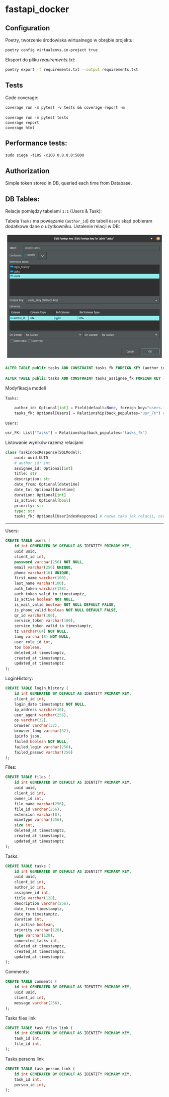 # fastapi_docker
## Configuration


Poetry, tworzenie środowiska wirtualnego w obrębie projektu:
```bash
poetry config virtualenvs.in-project true
```

Eksport do pliku *requirements.txt*:
```bash
poetry export -f requirements.txt --output requirements.txt
```

## Tests

Code coverage:
```
coverage run -m pytest -v tests && coverage report -m

coverage run -m pytest tests
coverage report
coverage html
```

## Performance tests:
```
sudo siege -t10S -c100 0.0.0.0:5000
```

## Authorization

Simple token stored in DB, queried each time from Database.





## DB Tables:

Relacje pomiędzy tabelami `1:1` (Users & Task):

Tabela `Tasks` ma powiązanie (`author_id`) do tabeli `Users` skąd pobieram dodatkowe dane o użytkowniku. Ustalenie relacji w DB: 

![FK](./img/FK_Tasks_Users.png)

```sql
ALTER TABLE public.tasks ADD CONSTRAINT tasks_fk FOREIGN KEY (author_id) REFERENCES public.users(id);

ALTER TABLE public.tasks ADD CONSTRAINT tasks_assignee_fk FOREIGN KEY (assignee_id) REFERENCES public.users(id);

```

Modyfikacja modeli

`Tasks`:

```python
    author_id: Optional[int] = Field(default=None, foreign_key="users.id") # kolumna w tabeli Tasks
    tasks_fk: Optional[Users] = Relationship(back_populates="usr_FK") # relacja 
```



`Users`:

```python
usr_FK: List["Tasks"] = Relationship(back_populates="tasks_fk")
```

Listowanie wyników razemz relacjami

```python
class TaskIndexResponse(SQLModel):
    uuid: uuid.UUID
    # author_id: int
    assignee_id: Optional[int]
    title: str
    description: str
    date_from: Optional[datetime]
    date_to: Optional[datetime]
    duration: Optional[int]
    is_active: Optional[bool]
    priority: str
    type: str
    tasks_fk: Optional[UserIndexResponse] # nazwa taka jak relacji, nie musi być to taka sama nazwa jak nazwa w BD 
```



---





Users:

```sql
CREATE TABLE users (
    id int GENERATED BY DEFAULT AS IDENTITY PRIMARY KEY,
    uuid uuid,
    client_id int,
    password varchar(256) NOT NULL,
    email varchar(256) UNIQUE,
    phone varchar(16) UNIQUE,    
    first_name varchar(100),
    last_name varchar(100),
    auth_token varchar(128),
    auth_token_valid_to timestamptz,
    is_active boolean NOT NULL,
    is_mail_valid boolean NOT NULL DEFAULT FALSE,
    is_phone_valid boolean NOT NULL DEFAULT FALSE,
    qr_id varchar(100),
    service_token varchar(100),
    service_token_valid_to timestamptz,
    tz varchar(64) NOT NULL,
    lang varchar(8) NOT NULL,
    user_role_id int,
    tos boolean,
    deleted_at timestamptz,
    created_at timestamptz,
    updated_at timestamptz
);

```

LoginHistory:
```sql
CREATE TABLE login_history (
    id int GENERATED BY DEFAULT AS IDENTITY PRIMARY KEY,
    client_id int,
    login_date timestamptz NOT NULL,
    ip_address varchar(16),
    user_agent varchar(256),
    os varchar(32),
    browser varchar(32),
    browser_lang varchar(32),
    ipinfo json,
    failed boolean NOT NULL,
    failed_login varchar(256),
    failed_passwd varchar(256)
);

```

Files:

```sql
CREATE TABLE files (
    id int GENERATED BY DEFAULT AS IDENTITY PRIMARY KEY,
    uuid uuid,
    client_id int,
    owner_id int,
    file_name varchar(256),
    file_id varchar(256),
    extension varchar(8),
    mimetype varchar(256),
    size int,
    deleted_at timestamptz,
    created_at timestamptz,
    updated_at timestamptz
);

```
Tasks:

```sql
CREATE TABLE tasks (
    id int GENERATED BY DEFAULT AS IDENTITY PRIMARY KEY,
    uuid uuid,
    client_id int,
    author_id int,
    assignee_id int,
    title varchar(128),
    description varchar(256),
    date_from timestamptz,
    date_to timestamptz,
    duration int,
    is_active boolean,
    priority varchar(128),
    type varchar(128),
    connected_tasks int,
    deleted_at timestamptz,
    created_at timestamptz,
    updated_at timestamptz
);
```


Comments:

```sql
CREATE TABLE comments (
    id int GENERATED BY DEFAULT AS IDENTITY PRIMARY KEY,
    uuid uuid,
    client_id int,
    message varchar(256),
);
```

Tasks files link
```sql
CREATE TABLE task_files_link (
    id int GENERATED BY DEFAULT AS IDENTITY PRIMARY KEY,
    task_id int,
    file_id int,
);
```

Tasks persons link
```sql
CREATE TABLE task_person_link (
    id int GENERATED BY DEFAULT AS IDENTITY PRIMARY KEY,
    task_id int,
    person_id int,
);
```